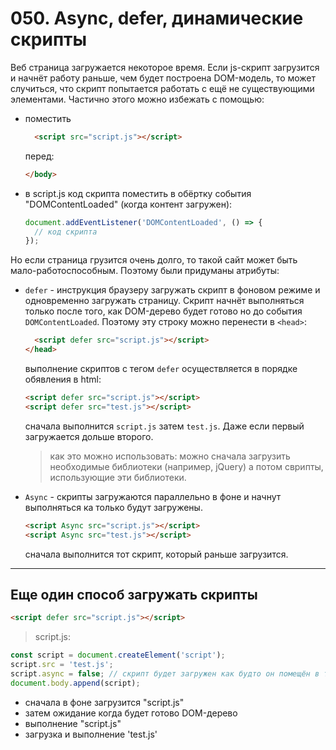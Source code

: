# 050. Async, defer, динамические скрипты

Веб страница загружается некоторое время. 
Если js-скрипт загрузится и начнёт работу раньше, чем будет построена DOM-модель, то может случиться, что скрипт попытается работать с ещё не существующими элементами.
Частично этого можно избежать с помощью:
- поместить 
  ```html
	<script src="script.js"></script>
  ```
  перед:
  ```html
  </body>
  ```
- в script.js код скрипта поместить в обёртку события "DOMContentLoaded" (когда контент загружен):
  ```javascript
  document.addEventListener('DOMContentLoaded', () => {
    // код скрипта
  });
  ```

Но если страница грузится очень долго, то такой сайт может быть мало-работоспособным. Поэтому были придуманы атрибуты:
- `defer` - инструкция браузеру загружать скрипт в фоновом режиме и одновременно загружать страницу. Скрипт начнёт выполняться только после того, как DOM-дерево будет готово но до события `DOMContentLoaded`. Поэтому эту строку можно перенести в `<head>`:
  ```html
    <script defer src="script.js"></script>
  </head>
  ```
  выполнение скриптов с тегом `defer` осуществляется в порядке обявления в html:
  ```html
  <script defer src="script.js"></script>
  <script defer src="test.js"></script>
  ```
  сначала выполнится `script.js` затем `test.js`. Даже если первый загружается дольше второго.
  > как это можно использовать: можно сначала загрузить необходимые библиотеки (например, jQuery) а потом сврипты, использующие эти библиотеки.
- `Async` - скрипты загружаются параллельно в фоне и начнут выполняться ка только будут загружены.
  ```html
  <script Async src="script.js"></script>
  <script Async src="test.js"></script>
  ```
  сначала выполнится тот скрипт, который раньше загрузится.

---

## Еще один способ загружать скрипты
```html
<script defer src="script.js"></script>
```

> script.js:
```javascript
const script = document.createElement('script');
script.src = 'test.js';
script.async = false; // скрипт будет загружен как будто он помещён в текст страницы а не асинхронно
document.body.append(script);
```
- сначала в фоне загрузится "script.js"
- затем ожидание когда будет готово DOM-дерево
- выполнение "script.js"
- загрузка и выполнение 'test.js'

